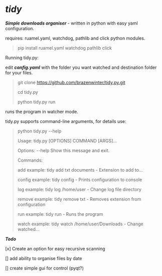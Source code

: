 # ***tidy***

***Simple downloads organiser*** - written in python with easy yaml configuration. 

requires: ruamel.yaml, watchdog, pathlib and click python modules.

> pip install ruamel.yaml watchdog pathlib click

Running tidy.py:

edit ***config.yaml*** with the folder you want watched and destination folder for your files.

> git clone https://github.com/brazenwinter/tidy.py.git
>
> cd tidy.py
>
> python tidy.py run

runs the program in watcher mode.

tidy.py supports command-line arguments, for details use:

> python tidy.py --help
>
>Usage: tidy.py [OPTIONS] COMMAND [ARGS]...
>
>Options:
>  --help  Show this message and exit.
>
>Commands:
>
>  add     example: tidy add txt documents - Extension to add to...
>
>  config  example: tidy config - Prints configuration to console
>
>  log     example: tidy log /home/user - Change log file directory
>
>  remove  example: tidy remove txt - Removes extension from configuration
>
>  run     example: tidy run - Runs the program
>
>  watch   example: tidy watch /home/user/Downloads - Change watched...

***Todo***

[x] Create an option for easy recursive scanning

[] add ability to organise files by date

[] create simple gui for control (pyqt?)

